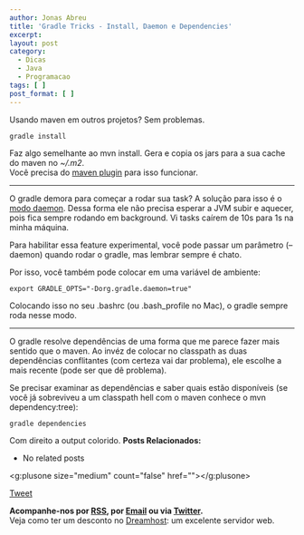 ```yaml
---
author: Jonas Abreu
title: 'Gradle Tricks - Install, Daemon e Dependencies'
excerpt:
layout: post
category:
  - Dicas
  - Java
  - Programacao
tags: [ ]
post_format: [ ]
---
```

Usando maven em outros projetos? Sem problemas.

    
    gradle install
    

Faz algo semelhante ao mvn install. Gera e copia os jars para a sua cache do maven no *~/.m2*.  
Você precisa do [maven plugin][1] para isso funcionar.

* * *

O gradle demora para começar a rodar sua task? A solução para isso é o [modo daemon][2]. Dessa forma ele não precisa esperar a JVM subir e aquecer, pois fica sempre rodando em background. Vi tasks caírem de 10s para 1s na minha máquina.

Para habilitar essa feature experimental, você pode passar um parâmetro (–daemon) quando rodar o gradle, mas lembrar sempre é chato.

Por isso, você também pode colocar em uma variável de ambiente:

    
    export GRADLE_OPTS="-Dorg.gradle.daemon=true"
    

Colocando isso no seu .bashrc (ou .bash_profile no Mac), o gradle sempre roda nesse modo.

* * *

O gradle resolve dependências de uma forma que me parece fazer mais sentido que o maven. Ao invéz de colocar no classpath as duas dependências conflitantes (com certeza vai dar problema), ele escolhe a mais recente (pode ser que dê problema).

Se precisar examinar as dependências e saber quais estão disponíveis (se você já sobreviveu a um classpath hell com o maven conhece o mvn dependency:tree):

    
    gradle dependencies
    

Com direito a output colorido. 
**Posts Relacionados:** 
*   No related posts

<g:plusone size="medium" count="false" href=""></g:plusone> 

[Tweet][3] 





**Acompanhe-nos por [ RSS][4], por [Email][5] ou via [Twitter][6].**  
Veja como ter um desconto no [Dreamhost][7]: um excelente servidor web.

 [1]: http://www.gradle.org/maven_plugin.html
 [2]: http://www.practicalgradle.org/blog/2010/11/gradle-daemon/
 [3]: https://twitter.com/share
 [4]: http://feeds.feedburner.com/VidaGeek
 [5]: http://feedburner.google.com/fb/a/mailverify?uri=VidaGeek&loc=pt_BR
 [6]: http://twitter.com/blogvidageek
 [7]: http://vidageek.net/dreamhost/